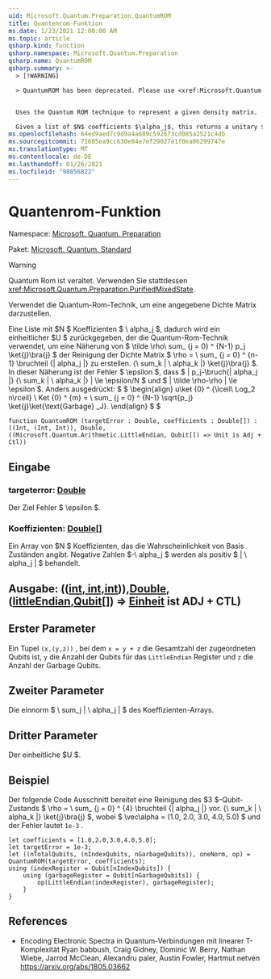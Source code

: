 ```yaml
---
uid: Microsoft.Quantum.Preparation.QuantumROM
title: Quantenrom-Funktion
ms.date: 1/23/2021 12:00:00 AM
ms.topic: article
qsharp.kind: function
qsharp.namespace: Microsoft.Quantum.Preparation
qsharp.name: QuantumROM
qsharp.summary: >-
  > [!WARNING]

  > QuantumROM has been deprecated. Please use <xref:Microsoft.Quantum.Preparation.PurifiedMixedState> instead.


  Uses the Quantum ROM technique to represent a given density matrix.

  Given a list of $N$ coefficients $\alpha_j$, this returns a unitary $U$ that uses the Quantum-ROM technique to prepare an approximation  $\tilde\rho\sum_{j=0}^{N-1}p_j\ket{j}\bra{j}$ of the purification of the density matrix $\rho=\sum_{j=0}^{N-1}\frac{|alpha_j|}{\sum_k |\alpha_k|}\ket{j}\bra{j}$. In this approximation, the error $\epsilon$ is such that $|p_j-\frac{|alpha_j|}{\sum_k |\alpha_k|}|\le \epsilon / N$ and $\|\tilde\rho - \rho\| \le \epsilon$. In other words, $$ \begin{align} U\ket{0}^{\lceil\log_2 N\rceil}\ket{0}^{m}=\sum_{j=0}^{N-1}\sqrt{p_j} \ket{j}\ket{\text{garbage}_j}. \end{align} $$
ms.openlocfilehash: 64ed9aed7c9d9a4a689c5926f3cd085a2521c4db
ms.sourcegitcommit: 71605ea9cc630e84e7ef29027e1f0ea06299747e
ms.translationtype: MT
ms.contentlocale: de-DE
ms.lasthandoff: 01/26/2021
ms.locfileid: "98856822"
---
```

# <a name="quantumrom-function"></a>Quantenrom-Funktion

Namespace: [Microsoft. Quantum. Preparation](xref:Microsoft.Quantum.Preparation)

Paket: [Microsoft. Quantum. Standard](https://nuget.org/packages/Microsoft.Quantum.Standard)


> [!WARNING]
> Quantum Rom ist veraltet. Verwenden Sie stattdessen <xref:Microsoft.Quantum.Preparation.PurifiedMixedState>.

Verwendet die Quantum-Rom-Technik, um eine angegebene Dichte Matrix darzustellen.

Eine Liste mit $N $ Koeffizienten $ \ alpha_j $, dadurch wird ein einheitlicher $U $ zurückgegeben, der die Quantum-Rom-Technik verwendet, um eine Näherung von $ \tilde \rho\ sum_ {j = 0} ^ {N-1} p_j \ket{j}\bra{j} $ der Reinigung der Dichte Matrix $ \rho = \ sum_ {j = 0} ^ {n-1} \bruchteil {| alpha_j |} zu erstellen. {\ sum_k | \ alpha_k |} \ket{j}\bra{j} $. In dieser Näherung ist der Fehler $ \epsilon $, dass $ | p_j-\bruch{| alpha_j |} {\ sum_k | \ alpha_k |} | \le \epsilon/N $ und $ \| \tilde \rho-\rho \| \le \epsilon $. Anders ausgedrückt: $ $ \begin{align} u\ket {0} ^ {\lceil\ Log_2 n\rceil} \ Ket {0} ^ {m} = \ sum_ {j = 0} ^ {N-1} \sqrt{p_j} \ket{j}\ket{\text{Garbage} _J}.
\end{align} $ $

```qsharp
function QuantumROM (targetError : Double, coefficients : Double[]) : ((Int, (Int, Int)), Double, ((Microsoft.Quantum.Arithmetic.LittleEndian, Qubit[]) => Unit is Adj + Ctl))
```


## <a name="input"></a>Eingabe

### <a name="targeterror--double"></a>targeterror: [Double](xref:microsoft.quantum.lang-ref.double)

Der Ziel Fehler $ \epsilon $.


### <a name="coefficients--double"></a>Koeffizienten: [Double](xref:microsoft.quantum.lang-ref.double)[]

Ein Array von $N $ Koeffizienten, das die Wahrscheinlichkeit von Basis Zuständen angibt.
Negative Zahlen $-\ alpha_j $ werden als positiv $ | \ alpha_j | $ behandelt.



## <a name="output--intintintdoublelittleendianqubit--unit--is-adj--ctl"></a>Ausgabe: (([int](xref:microsoft.quantum.lang-ref.int)[, int,](xref:microsoft.quantum.lang-ref.int)[int](xref:microsoft.quantum.lang-ref.int))),[Double](xref:microsoft.quantum.lang-ref.double), ([littleEndian](xref:Microsoft.Quantum.Arithmetic.LittleEndian),[Qubit](xref:microsoft.quantum.lang-ref.qubit)[]) => [Einheit](xref:microsoft.quantum.lang-ref.unit) ist ADJ + CTL)

## <a name="first-parameter"></a>Erster Parameter

Ein Tupel `(x,(y,z))` , bei dem `x = y + z` die Gesamtzahl der zugeordneten Qubits ist, `y` die Anzahl der Qubits für das `LittleEndian` Register und `z` die Anzahl der Garbage Qubits.

## <a name="second-parameter"></a>Zweiter Parameter

Die einnorm $ \ sum_j | \ alpha_j | $ des Koeffizienten-Arrays.

## <a name="third-parameter"></a>Dritter Parameter

Der einheitliche $U $.

## <a name="example"></a>Beispiel

Der folgende Code Ausschnitt bereitet eine Reinigung des $3 $-Qubit-Zustands $ \rho = \ sum_ {j = 0} ^ {4} \bruchteil {| alpha_j |} vor. {\ sum_k | \ alpha_k |} \ket{j}\bra{j} $, wobei $ \vec\alpha = (1.0, 2.0, 3.0, 4.0, 5.0) $ und der Fehler lautet `1e-3` .

```qsharp
let coefficients = [1.0,2.0,3.0,4.0,5.0];
let targetError = 1e-3;
let ((nTotalQubits, (nIndexQubits, nGarbageQubits)), oneNorm, op) = QuantumROM(targetError, coefficients);
using (indexRegister = Qubit[nIndexQubits]) {
    using (garbageRegister = Qubit[nGarbageQubits]) {
        op(LittleEndian(indexRegister), garbageRegister);
    }
}
```

## <a name="references"></a>References

- Encoding Electronic Spectra in Quantum-Verbindungen mit linearer T-Komplexität Ryan babbush, Craig Gidney, Dominic W. Berry, Nathan Wiebe, Jarrod McClean, Alexandru paler, Austin Fowler, Hartmut netven https://arxiv.org/abs/1805.03662